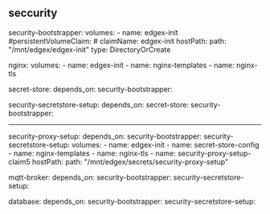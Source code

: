 ## seccurity
security-bootstrapper:
      volumes:
        - name: edgex-init
          #persistentVolumeClaim:
          #  claimName: edgex-init
          hostPath:
            path: "/mnt/edgex/edgex-init"
            type: DirectoryOrCreate

nginx:
      volumes:
        - name: edgex-init
        - name: nginx-templates
        - name: nginx-tls

secret-store:
    depends_on:
      security-bootstrapper:

security-secretstore-setup:
    depends_on:
      secret-store:
      security-bootstrapper:

---

security-proxy-setup:
    depends_on:
      security-bootstrapper:
      security-secretstore-setup:
      volumes:
        - name: edgex-init
        - name: secret-store-config
        - name: nginx-templates
        - name: nginx-tls
        - name: security-proxy-setup-claim5
          hostPath:
            path: "/mnt/edgex/secrets/security-proxy-setup"


mqtt-broker:
    depends_on:
        security-bootstrapper:
        security-secretstore-setup:

database:
    depends_on:
      security-bootstrapper:
      security-secretstore-setup:

